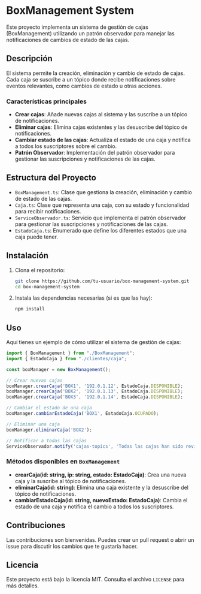 

# BoxManagement System

Este proyecto implementa un sistema de gestión de cajas (BoxManagement) utilizando un patrón observador para manejar las notificaciones de cambios de estado de las cajas.

## Descripción

El sistema permite la creación, eliminación y cambio de estado de cajas. Cada caja se suscribe a un tópico donde recibe notificaciones sobre eventos relevantes, como cambios de estado u otras acciones.

### Características principales

- **Crear cajas**: Añade nuevas cajas al sistema y las suscribe a un tópico de notificaciones.
- **Eliminar cajas**: Elimina cajas existentes y las desuscribe del tópico de notificaciones.
- **Cambiar estado de las cajas**: Actualiza el estado de una caja y notifica a todos los suscriptores sobre el cambio.
- **Patrón Observador**: Implementación del patrón observador para gestionar las suscripciones y notificaciones de las cajas.

## Estructura del Proyecto

- `BoxManagement.ts`: Clase que gestiona la creación, eliminación y cambio de estado de las cajas.
- `Caja.ts`: Clase que representa una caja, con su estado y funcionalidad para recibir notificaciones.
- `ServiceObservador.ts`: Servicio que implementa el patrón observador para gestionar las suscripciones y notificaciones de las cajas.
- `EstadoCaja.ts`: Enumerado que define los diferentes estados que una caja puede tener.

## Instalación

1. Clona el repositorio:

    ```bash
    git clone https://github.com/tu-usuario/box-management-system.git
    cd box-management-system
    ```

2. Instala las dependencias necesarias (si es que las hay):

    ```bash
    npm install
    ```

## Uso

Aquí tienes un ejemplo de cómo utilizar el sistema de gestión de cajas:

```typescript
import { BoxManagement } from "./BoxManagement";
import { EstadoCaja } from "./clientes/caja";

const boxManager = new BoxManagement();

// Crear nuevas cajas
boxManager.crearCaja('BOX1', '192.0.1.12', EstadoCaja.DISPONIBLE);
boxManager.crearCaja('BOX2', '192.0.1.13', EstadoCaja.DISPONIBLE);
boxManager.crearCaja('BOX3', '192.0.1.14', EstadoCaja.DISPONIBLE);

// Cambiar el estado de una caja
boxManager.cambiarEstadoCaja('BOX1', EstadoCaja.OCUPADO);

// Eliminar una caja
boxManager.eliminarCaja('BOX2');

// Notificar a todas las cajas
ServiceObservador.notify('cajas-topics', 'Todas las cajas han sido revisadas.');
```

### Métodos disponibles en `BoxManagement`

- **crearCaja(id: string, ip: string, estado: EstadoCaja)**: Crea una nueva caja y la suscribe al tópico de notificaciones.
- **eliminarCaja(id: string)**: Elimina una caja existente y la desuscribe del tópico de notificaciones.
- **cambiarEstadoCaja(id: string, nuevoEstado: EstadoCaja)**: Cambia el estado de una caja y notifica el cambio a todos los suscriptores.

## Contribuciones

Las contribuciones son bienvenidas. Puedes crear un pull request o abrir un issue para discutir los cambios que te gustaría hacer.

## Licencia

Este proyecto está bajo la licencia MIT. Consulta el archivo `LICENSE` para más detalles.

